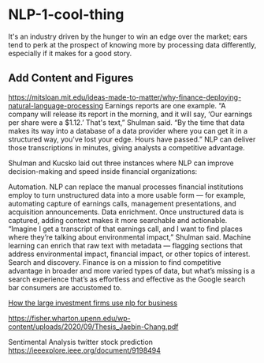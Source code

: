 # NLP-1-cool-thing

It's an industry driven by the hunger to win an edge over the market; ears tend to perk at the prospect of knowing more by processing data differently, especially if it makes for a good story.


## Add Content and Figures
https://mitsloan.mit.edu/ideas-made-to-matter/why-finance-deploying-natural-language-processing
Earnings reports are one example. “A company will release its report in the morning, and it will say, ‘Our earnings per share were a $1.12.’ That's text,” Shulman said. “By the time that data makes its way into a database of a data provider where you can get it in a structured way, you've lost your edge. Hours have passed.” NLP can deliver those transcriptions in minutes, giving analysts a competitive advantage.

Shulman and Kucsko laid out three instances where NLP can improve decision-making and speed inside financial organizations:

Automation. NLP can replace the manual processes financial institutions employ to turn unstructured data into a more usable form — for example, automating capture of earnings calls, management presentations, and acquisition announcements.
Data enrichment. Once unstructured data is captured, adding context makes it more searchable and actionable. “Imagine I get a transcript of that earnings call, and I want to find places where they’re talking about environmental impact,” Shulman said. Machine learning can enrich that raw text with metadata — flagging sections that address environmental impact, financial impact, or other topics of interest.
Search and discovery. Finance is on a mission to find competitive advantage in broader and more varied types of data, but what’s missing is a search experience that’s as effortless and effective as the Google search bar consumers are accustomed to.

[How the large investment firms use nlp for business](https://towardsdatascience.com/how-the-large-investment-firms-use-nlp-822c7c79af96)

https://fisher.wharton.upenn.edu/wp-content/uploads/2020/09/Thesis_Jaebin-Chang.pdf


Sentimental Analysis twitter  stock prediction
https://ieeexplore.ieee.org/document/9198494
  
